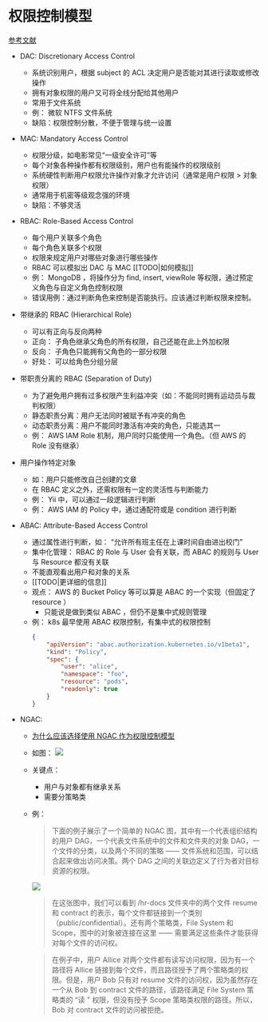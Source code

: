 # 权限控制模型

[参考文献](https://www.jianshu.com/p/ce0944b4a903)

- DAC: Discretionary Access Control
    - 系统识别用户，根据 subject 的 ACL 决定用户是否能对其进行读取或修改操作
    - 拥有对象权限的用户又可将全线分配给其他用户
    - 常用于文件系统
    - 例： 微软 NTFS 文件系统
    - 缺陷：权限控制分散，不便于管理与统一设置
- MAC: Mandatory Access Control
    - 权限分级，如电影常见“一级安全许可”等
    - 每个对象各种操作都有权限级别，用户也有能操作的权限级别
    - 系统硬性判断用户权限允许操作对象才允许访问（通常是用户权限 > 对象权限）
    - 通常用于机密等级观念强的环境
    - 缺陷：不够灵活
- RBAC: Role-Based Access Control
    - 每个用户关联多个角色
    - 每个角色关联多个权限
    - 权限来规定用户对哪些对象进行哪些操作
    - RBAC 可以模拟出 DAC 与 MAC [[TODO|如何模拟]]
    - 例： MongoDB ，将操作分为 find, insert, viewRole 等权限，通过预定义角色与自定义角色控制权限
    - 错误用例：通过判断角色来控制是否能执行。应该通过判断权限来控制。
- 带继承的 RBAC (Hierarchical Role)
    - 可以有正向与反向两种
    - 正向： 子角色继承父角色的所有权限，自己还能在此上外加权限
    - 反向： 子角色只能拥有父角色的一部分权限
    - 好处： 可以给角色分组分层
- 带职责分离的 RBAC (Separation of Duty)
    - 为了避免用户拥有过多权限产生利益冲突（如：不能同时拥有运动员与裁判权限）
    - 静态职责分离：用户无法同时被赋予有冲突的角色
    - 动态职责分离：用户不能同时激活有冲突的角色，只能选其一
    - 例： AWS IAM Role 机制，用户同时只能使用一个角色。（但 AWS 的 Role 没有继承）
- 用户操作特定对象
    - 如：用户只能修改自己创建的文章
    - 在 RBAC 定义之外，还需权限有一定的灵活性与判断能力
    - 例： Yii 中，可以通过一段逻辑进行判断
    - 例： AWS IAM 的 Policy 中，通过通配符或是 condition 进行判断
- ABAC: Attribute-Based Access Control
    - 通过属性进行判断，如： “允许所有班主任在上课时间自由进出校门”
    - 集中化管理： RBAC 的 Role 与 User 会有关联，而 ABAC 的规则与 User 与 Resource 都没有关联
    - 不能直观看出用户和对象的关系
    - [[TODO|更详细的信息]]
    - 观点： AWS 的 Bucket Policy 等可以算是 ABAC 的一个实现（但固定了 resource ）
        - 只能说是做到类似 ABAC ，但仍不是集中式规则管理
    - 例： k8s 最早使用 ABAC 权限控制，有集中式的权限控制
        ```json
        {
            "apiVersion": "abac.authorization.kubernetes.io/v1beta1", 
            "kind": "Policy", 
            "spec": {
                "user": "alice", 
                "namespace": "foo", 
                "resource": "pods", 
                "readonly": true
            }
        }
        ```

- NGAC: 
    - [为什么应该选择使用 NGAC 作为权限控制模型](https://jimmysong.io/blog/why-you-should-choose-ngac-as-your-access-control-model/)
    - 如图：
        ![](https://jimmysong.io/blog/why-you-should-choose-ngac-as-your-access-control-model/008eGmZEly1gnu26nral2j30ke0ay0ue.jpg)
    - 关键点：
        - 用户与对象都有继承关系
        - 需要分策略类
    - 例：
        > 下面的例子展示了一个简单的 NGAC 图，其中有一个代表组织结构的用户 DAG，一个代表文件系统中的文件和文件夹的对象 DAG，一个文件的分类，以及两个不同的策略 —— 文件系统和范围，可以结合起来做出访问决策。两个 DAG 之间的关联边定义了行为者对目标资源的权限。
        
        ![](https://jimmysong.io/blog/why-you-should-choose-ngac-as-your-access-control-model/008eGmZEly1gnu27wttcnj30lx0f7my9.jpg)
        
        > 在这张图中，我们可以看到 /hr-docs 文件夹中的两个文件 resume 和 contract 的表示，每个文件都链接到一个类别（public/confidential）。还有两个策略类，File System 和 Scope，图中的对象被连接在这里 —— 需要满足这些条件才能获得对每个文件的访问权。

        >在例子中，用户 Allice 对两个文件都有读写访问权限，因为有一个路径将 Allice 链接到每个文件，而且路径授予了两个策略类的权限。但是，用户 Bob 只有对 resume 文件的访问权，因为虽然存在一个从 Bob 到 contract 文件的路径，该路径满足 File System 策略类的 “读 " 权限，但没有授予 Scope 策略类权限的路径。所以，Bob 对 contract 文件的访问被拒绝。
